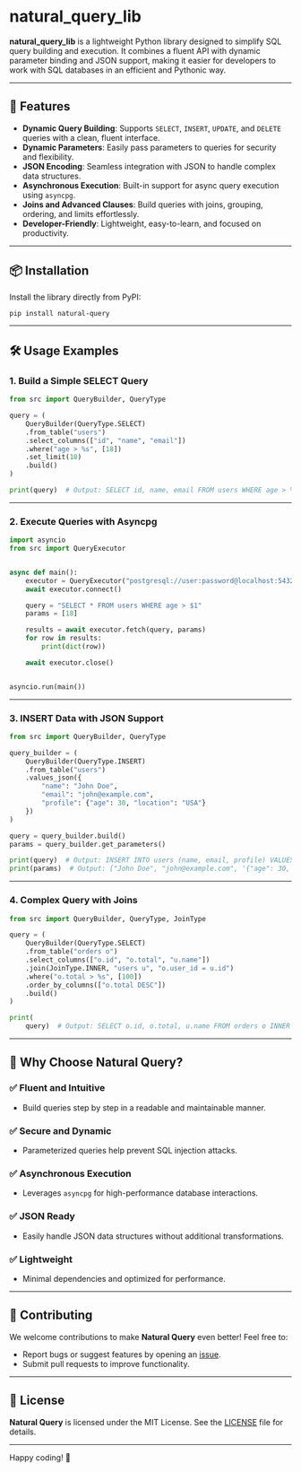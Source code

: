 # natural_query_lib

**natural_query_lib** is a lightweight Python library designed to simplify SQL query building and execution. It combines a fluent API with dynamic parameter binding and JSON support, making it easier for developers to work with SQL databases in an efficient and Pythonic way.

---

## 🚀 Features

- **Dynamic Query Building**: Supports `SELECT`, `INSERT`, `UPDATE`, and `DELETE` queries with a clean, fluent interface.
- **Dynamic Parameters**: Easily pass parameters to queries for security and flexibility.
- **JSON Encoding**: Seamless integration with JSON to handle complex data structures.
- **Asynchronous Execution**: Built-in support for async query execution using `asyncpg`.
- **Joins and Advanced Clauses**: Build queries with joins, grouping, ordering, and limits effortlessly.
- **Developer-Friendly**: Lightweight, easy-to-learn, and focused on productivity.

---

## 📦 Installation

Install the library directly from PyPI:

```bash
pip install natural-query
```

---

## 🛠️ Usage Examples

### **1. Build a Simple SELECT Query**

```python
from src import QueryBuilder, QueryType

query = (
    QueryBuilder(QueryType.SELECT)
    .from_table("users")
    .select_columns(["id", "name", "email"])
    .where("age > %s", [18])
    .set_limit(10)
    .build()
)

print(query)  # Output: SELECT id, name, email FROM users WHERE age > %s LIMIT 10
```

---

### **2. Execute Queries with Asyncpg**

```python
import asyncio
from src import QueryExecutor


async def main():
    executor = QueryExecutor("postgresql://user:password@localhost:5432/mydb")
    await executor.connect()

    query = "SELECT * FROM users WHERE age > $1"
    params = [18]

    results = await executor.fetch(query, params)
    for row in results:
        print(dict(row))

    await executor.close()


asyncio.run(main())
```

---

### **3. INSERT Data with JSON Support**

```python
from src import QueryBuilder, QueryType

query_builder = (
    QueryBuilder(QueryType.INSERT)
    .from_table("users")
    .values_json({
        "name": "John Doe",
        "email": "john@example.com",
        "profile": {"age": 30, "location": "USA"}
    })
)

query = query_builder.build()
params = query_builder.get_parameters()

print(query)  # Output: INSERT INTO users (name, email, profile) VALUES (%s, %s, %s)
print(params)  # Output: ["John Doe", "john@example.com", '{"age": 30, "location": "USA"}']
```

---

### **4. Complex Query with Joins**

```python
from src import QueryBuilder, QueryType, JoinType

query = (
    QueryBuilder(QueryType.SELECT)
    .from_table("orders o")
    .select_columns(["o.id", "o.total", "u.name"])
    .join(JoinType.INNER, "users u", "o.user_id = u.id")
    .where("o.total > %s", [100])
    .order_by_columns(["o.total DESC"])
    .build()
)

print(
    query)  # Output: SELECT o.id, o.total, u.name FROM orders o INNER JOIN users u ON o.user_id = u.id WHERE o.total > %s ORDER BY o.total DESC
```

---

## 🌟 Why Choose Natural Query?

### **✅ Fluent and Intuitive**
- Build queries step by step in a readable and maintainable manner.

### **✅ Secure and Dynamic**
- Parameterized queries help prevent SQL injection attacks.

### **✅ Asynchronous Execution**
- Leverages `asyncpg` for high-performance database interactions.

### **✅ JSON Ready**
- Easily handle JSON data structures without additional transformations.

### **✅ Lightweight**
- Minimal dependencies and optimized for performance.

---

## 🤝 Contributing

We welcome contributions to make **Natural Query** even better! Feel free to:
- Report bugs or suggest features by opening an [issue](https://github.com/tuusuario/natural-query/issues).
- Submit pull requests to improve functionality.

---

## 📜 License

**Natural Query** is licensed under the MIT License. See the [LICENSE](LICENSE) file for details.

---

Happy coding! 🎉

